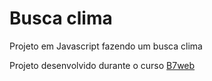 # Busca clima

Projeto em Javascript fazendo um busca clima

Projeto desenvolvido durante o curso [B7web](https://b7web.com.br)